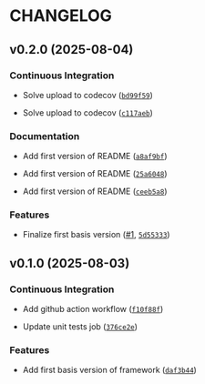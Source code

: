 # CHANGELOG


## v0.2.0 (2025-08-04)

### Continuous Integration

- Solve upload to codecov
  ([`bd99f59`](https://github.com/flitzpiepe93/logstructor/commit/bd99f59bcb8b502b427873d95fb7e33b93696566))

- Solve upload to codecov
  ([`c117aeb`](https://github.com/flitzpiepe93/logstructor/commit/c117aebda93676638be945273a660121a2301d18))

### Documentation

- Add first version of README
  ([`a8af9bf`](https://github.com/flitzpiepe93/logstructor/commit/a8af9bfde758c67bf6745084af6bd2a55daf9612))

- Add first version of README
  ([`25a6048`](https://github.com/flitzpiepe93/logstructor/commit/25a604861456f72c3d9cbbb9546a708cf0a2824c))

- Add first version of README
  ([`ceeb5a8`](https://github.com/flitzpiepe93/logstructor/commit/ceeb5a8824eef1295ab7843821d362459423a655))

### Features

- Finalize first basis version ([#1](https://github.com/flitzpiepe93/logstructor/pull/1),
  [`5d55333`](https://github.com/flitzpiepe93/logstructor/commit/5d5533356d104b85b023b46fe923c7a2ba39e866))


## v0.1.0 (2025-08-03)

### Continuous Integration

- Add github action workflow
  ([`f10f88f`](https://github.com/flitzpiepe93/logstructor/commit/f10f88fe1cce5abe6c67a59b968ecfc84e2e1fed))

- Update unit tests job
  ([`376ce2e`](https://github.com/flitzpiepe93/logstructor/commit/376ce2e077fc248fd716863f9fe604c1a23e9036))

### Features

- Add first basis version of framework
  ([`daf3b44`](https://github.com/flitzpiepe93/logstructor/commit/daf3b442835a210af4fad3d2b16260f39aa88475))
